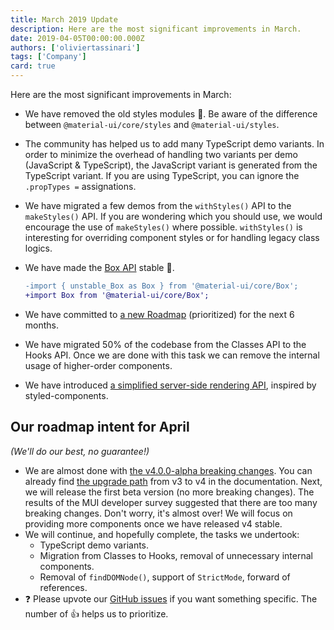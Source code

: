 ```yaml
---
title: March 2019 Update
description: Here are the most significant improvements in March.
date: 2019-04-05T00:00:00.000Z
authors: ['oliviertassinari']
tags: ['Company']
card: true
---
```


Here are the most significant improvements in March:

- We have removed the old styles modules 💅.
  Be aware of the difference between `@material-ui/core/styles` and `@material-ui/styles`.
- The community has helped us to add many TypeScript demo variants. In order to minimize the overhead of handling two variants per demo (JavaScript & TypeScript), the JavaScript variant is generated from the TypeScript variant. If you are using TypeScript, you can ignore the `.propTypes =` assignations.
- We have migrated a few demos from the `withStyles()` API to the `makeStyles()` API.
  If you are wondering which you should use, we would encourage the use of `makeStyles()` where possible. `withStyles()` is interesting for overriding component styles or for handling legacy class logics.
- We have made the [Box API](/system/react-box/) stable 🥳.

  ```diff
  -import { unstable_Box as Box } from '@material-ui/core/Box';
  +import Box from '@material-ui/core/Box';
  ```

- We have committed to [a new Roadmap](/material-ui/discover-more/roadmap/) (prioritized) for the next 6 months.
- We have migrated 50% of the codebase from the Classes API to the Hooks API. Once we are done with this task we can remove the internal usage of higher-order components.
- We have introduced [a simplified server-side rendering API](/system/styles/advanced/#server-side-rendering), inspired by styled-components.

## Our roadmap intent for April

_(We'll do our best, no guarantee!)_

- We are almost done with [the v4.0.0-alpha breaking changes](https://github.com/mui/material-ui/issues/13663). You can already find [the upgrade path](/material-ui/migration/migration-v3/) from v3 to v4 in the documentation. Next, we will release the first beta version (no more breaking changes).
  The results of the MUI developer survey suggested that there are too many breaking changes.
  Don't worry, it's almost over! We will focus on providing more components once we have released v4 stable.
- We will continue, and hopefully complete, the tasks we undertook:
  - TypeScript demo variants.
  - Migration from Classes to Hooks, removal of unnecessary internal components.
  - Removal of `findDOMNode()`, support of `StrictMode`, forward of references.
- ❓ Please upvote our [GitHub issues](https://github.com/mui/material-ui/issues) if you want something specific. The number of 👍 helps us to prioritize.
